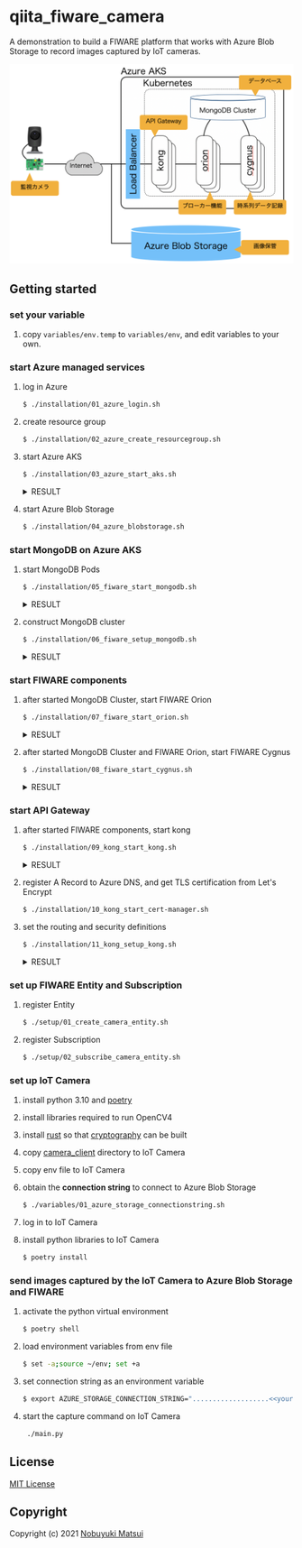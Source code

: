# qiita\_fiware\_camera
A demonstration to build a FIWARE platform that works with Azure Blob Storage to record images captured by IoT cameras.

![architecture](./qiita_fiware_camera.png)

## Getting started
### set your variable
1. copy `variables/env.temp` to `variables/env`, and edit variables to your own.

### start Azure managed services
1. log in Azure

    ```bash
    $ ./installation/01_azure_login.sh
    ```
1. create resource group

    ```bash
    $ ./installation/02_azure_create_resourcegroup.sh
    ```
1. start Azure AKS

    ```bash
    $ ./installation/03_azure_start_aks.sh
    ```
    <details><summary>RESULT</summary><div>

    ```bash
    $ kubectl get nodes
    NAME                                STATUS   ROLES   AGE     VERSION
    aks-nodepool1-14606101-vmss000000   Ready    agent   7m12s   v1.24.0
    aks-nodepool1-14606101-vmss000001   Ready    agent   7m14s   v1.24.0
    aks-nodepool1-14606101-vmss000002   Ready    agent   7m17s   v1.24.0
    ```
    <div></details>
1. start Azure Blob Storage

    ```bash
    $ ./installation/04_azure_blobstorage.sh
    ```
### start MongoDB on Azure AKS
1. start MongoDB Pods

    ```bash
    $ ./installation/05_fiware_start_mongodb.sh
    ```
    <details><summary>RESULT</summary><div>

    ```bash
    $ kubectl get pods -l app.kubernetes.io/name=mongodb
    NAME        READY   STATUS    RESTARTS   AGE
    mongodb-0   1/1     Running   0          2m55s
    mongodb-1   1/1     Running   0          2m
    mongodb-2   1/1     Running   0          65s
    ```
    <div></details>
1. construct MongoDB cluster

    ```bash
    $ ./installation/06_fiware_setup_mongodb.sh
    ```
    <details><summary>RESULT</summary><div>

    ```bash
    [
      {
        name: 'mongodb-0.mongodb-headless.default.svc.cluster.local:27017',
        stateStr: 'PRIMARY'
      },
      {
        name: 'mongodb-1.mongodb-headless.default.svc.cluster.local:27017',
        stateStr: 'SECONDARY'
      },
      {
        name: 'mongodb-2.mongodb-headless.default.svc.cluster.local:27017',
        stateStr: 'SECONDARY'
      }
    ]
    ```
    <div></details>
### start FIWARE components
1. after started MongoDB Cluster, start FIWARE Orion

    ```bash
    $ ./installation/07_fiware_start_orion.sh
    ```
    <details><summary>RESULT</summary><div>

    ```bash
    $ kubectl get pods -l app=orion
    NAME                     READY   STATUS    RESTARTS   AGE
    orion-54c98d69c7-4tjmh   1/1     Running   0          4m48s
    orion-54c98d69c7-964st   1/1     Running   0          4m48s
    orion-54c98d69c7-kgxrl   1/1     Running   0          4m48s
    ```
    <div></details>
1. after started MongoDB Cluster and FIWARE Orion, start FIWARE Cygnus

    ```bash
    $ ./installation/08_fiware_start_cygnus.sh
    ```
    <details><summary>RESULT</summary><div>

    ```bash
    $ kubectl get pods -l app=cygnus
    NAME                      READY   STATUS    RESTARTS   AGE
    cygnus-6dc69bdd9f-l6kql   1/1     Running   0          105s
    cygnus-6dc69bdd9f-pzplw   1/1     Running   0          105s
    cygnus-6dc69bdd9f-w8dss   1/1     Running   0          105s
    ```
    <div></details>
### start API Gateway
1. after started FIWARE components, start kong

    ```bash
    $ ./installation/09_kong_start_kong.sh
    ```
    <details><summary>RESULT</summary><div>

    ```bash
    $ kubectl -n kong get pods
    NAME                            READY   STATUS    RESTARTS   AGE
    ingress-kong-6454f9b96b-nbfsp   2/2     Running   0          4m52s
    ingress-kong-6454f9b96b-xz6mh   2/2     Running   0          4m52s
    ingress-kong-6454f9b96b-zx9qw   2/2     Running   0          4m52s
    ```
    ```bash
    $ kubectl -n kong get services
    NAME                      TYPE           CLUSTER-IP     EXTERNAL-IP       PORT(S)                      AGE
    kong-proxy                LoadBalancer   10.0.104.182   xxx.xxx.xxx.xxx   80:31629/TCP,443:30182/TCP   3m31s
    kong-validation-webhook   ClusterIP      10.0.37.181    <none>            443/TCP   
    ```
    <div></details>
1. register A Record to Azure DNS, and get TLS certification from Let's Encrypt

    ```bash
    $ ./installation/10_kong_start_cert-manager.sh
    ```
1. set the routing and security definitions

    ```bash
    $ ./installation/11_kong_setup_kong.sh
    ```
    <details><summary>RESULT</summary><div>

    ```bash
    $ curl -i http://fiware-camera.example.com/
    HTTP/1.1 404 Not Found
    Date: Sun, 26 Jun 2022 13:25:25 GMT
    Content-Type: application/json; charset=utf-8
    Connection: keep-alive
    Content-Length: 48
    X-Kong-Response-Latency: 0
    Server: kong/2.8.1

    {"message":"no Route matched with those values"}
    ```
    ```bash
    $ curl -i http://fiware-camera.example.com/version
    HTTP/1.1 301 Moved Permanently
    Date: Sun, 26 Jun 2022 13:26:10 GMT
    Content-Type: text/html
    Content-Length: 134
    Connection: keep-alive
    Location: https://fiware-camera.example.com/version
    X-Kong-Response-Latency: 0
    Server: kong/2.8.1

    <html>
    <head><title>301 Moved Permanently</title></head>
    <body>
    <center><h1>301 Moved Permanently</h1></center>
    </body>
    </html>
    ```
    ```bash
    $ curl -i https://fiware-camera.example.com/version
    HTTP/2 401
    date: Sun, 26 Jun 2022 13:26:37 GMT
    content-type: application/json; charset=utf-8
    www-authenticate: Key realm="kong"
    content-length: 45
    x-kong-response-latency: 0
    server: kong/2.8.1

    {
      "message":"No API key found in request"
    }
    ```
    ```bash
    $ curl -i -H "Authorization: ${API_TOKEN}" https://fiware-camera.example.com/version
    HTTP/2 200
    content-type: application/json
    content-length: 656
    fiware-correlator: f3fe3f82-f553-11ec-82c3-4a55b25ab823
    date: Sun, 26 Jun 2022 13:29:06 GMT
    x-kong-upstream-latency: 4
    x-kong-proxy-latency: 2
    via: kong/2.8.1

    {
    "orion" : {
      "version" : "3.4.0",
      "uptime" : "0 d, 0 h, 48 m, 20 s",
      "git_hash" : "e8ed9c5f363ab503ac406a9e62a213640d9c2864",
      "compile_time" : "Tue Dec 14 09:34:09 UTC 2021",
      "compiled_by" : "root",
      "compiled_in" : "5221bc0800ef",
      "release_date" : "Tue Dec 14 09:34:09 UTC 2021",
      "machine" : "x86_64",
      "doc" : "https://fiware-orion.rtfd.io/en/3.4.0/",
      "libversions": {
         "boost": "1_66",
         "libcurl": "libcurl/7.61.1 OpenSSL/1.1.1k zlib/1.2.11 nghttp2/1.33.0",
         "libmosquitto": "2.0.12",
         "libmicrohttpd": "0.9.70",
         "openssl": "1.1",
         "rapidjson": "1.1.0",
         "mongoc": "1.17.4",
         "bson": "1.17.4"
      }
    }
    }
    ```
    <div></details>
### set up FIWARE Entity and Subscription
1. register Entity

    ```bash
    $ ./setup/01_create_camera_entity.sh
    ```
1. register Subscription

    ```bash
    $ ./setup/02_subscribe_camera_entity.sh
    ```
### set up IoT Camera
1. install python 3.10 and [poetry](https://cocoatomo.github.io/poetry-ja/)
1. install libraries required to run OpenCV4
1. install [rust](https://www.rust-lang.org/) so that [cryptography](https://pypi.org/project/cryptography/) can be built
1. copy [camera\_client](/tree/main/camera_client) directory to IoT Camera
1. copy env file to IoT Camera
1. obtain the **connection string** to connect to Azure Blob Storage

    ```bash
    $ ./variables/01_azure_storage_connectionstring.sh
    ```
1. log in to IoT Camera
1. install python libraries to IoT Camera

    ```bash
    $ poetry install
    ```
### send images captured by the IoT Camera to Azure Blob Storage and FIWARE
1. activate the python virtual environment

    ```bash
    $ poetry shell
    ```
1. load environment variables from env file

    ```bash
    $ set -a;source ~/env; set +a
    ```
1. set connection string as an environment variable

    ```bash
    $ export AZURE_STORAGE_CONNECTION_STRING="...................<<your connection string>>...................."
    ```
1. start the capture command on IoT Camera

    ```bash
     ./main.py
    ```

## License

[MIT License](/LICENSE)

## Copyright
Copyright (c) 2021 [Nobuyuki Matsui](mailto:nobuyuki.matsui@gmail.com)

